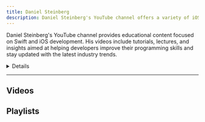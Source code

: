 ```yaml
---
title: Daniel Steinberg
description: Daniel Steinberg's YouTube channel offers a variety of iOS development tutorials and insights. With over 50 videos covering topics such as SwiftData, functions, graphs, and more, this channel provides valuable resources for iOS developers at different skill levels.
---
```


Daniel Steinberg's YouTube channel provides educational content focused on Swift and iOS development. His videos include tutorials, lectures, and insights aimed at helping developers improve their programming skills and stay updated with the latest industry trends.

<details>

**URL:** https://www.youtube.com/@dimsumthinking

**Authors:** `Daniel Steinberg`

**Complexity Levels:**
   - **Beginner:** 40%
   - **Intermediate:** 35%
   - **Advanced:** 25%

**Frequency of Posting:** Monthly

**Types of Content:**
   - **Tutorials:** 60% (Step-by-step video guides)
   - **Lectures:** 30% (In-depth educational content)
   - **News and Updates:** 10% (Industry trends and updates)

**Additional Features:**
   - **Playlists:** Curated playlists for structured learning.
   - **Community Tab:** Engagement with viewers and updates.

</details>

<LinkCard title="Visit Daniel Steinberg on YouTube" href="https://www.youtube.com/@dimsumthinking" />

---

## Videos 

## Playlists

